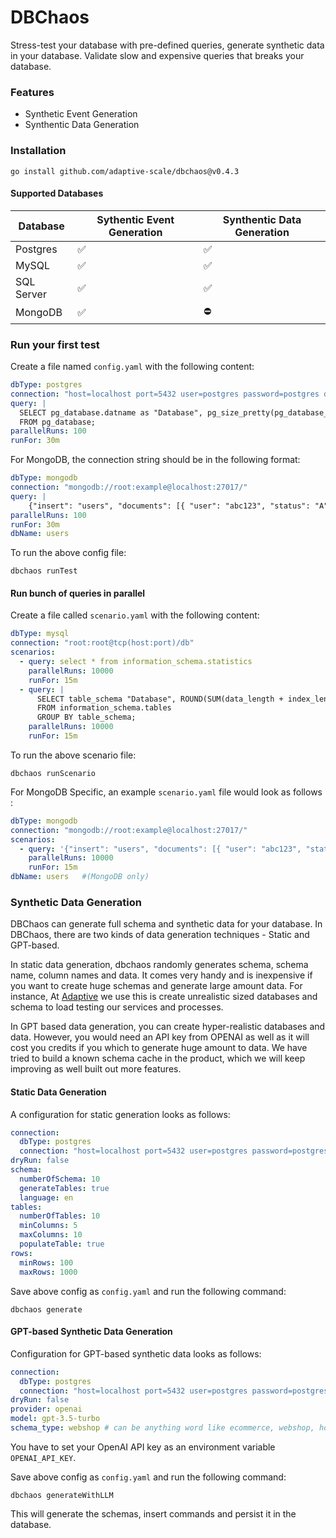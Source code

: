 # DBChaos
 
Stress-test your database with pre-defined queries, generate synthetic data in your database. Validate slow and expensive queries that breaks your database.

### Features
- Synthetic Event Generation
- Synthentic Data Generation
  
### Installation

```shell
go install github.com/adaptive-scale/dbchaos@v0.4.3
```

#### Supported Databases

| Database  | Sythentic Event Generation | Synthentic Data Generation    |
| ------------- | -----------------------|-------------------------------|
| Postgres | ✅ | ✅ |
| MySQL  | ✅  | ✅ |
| SQL Server  | ✅  | ✅ |
| MongoDB  | ✅  | ⛔ |


### Run your first test

Create a file named `config.yaml` with the following content:
```yaml
dbType: postgres
connection: "host=localhost port=5432 user=postgres password=postgres dbname=postgres sslmode=disable"
query: |
  SELECT pg_database.datname as "Database", pg_size_pretty(pg_database_size(pg_database.datname)) as "Size"
  FROM pg_database;
parallelRuns: 100
runFor: 30m
```

For MongoDB, the connection string should be in the following format:
```yaml
dbType: mongodb
connection: "mongodb://root:example@localhost:27017/"
query: |
    {"insert": "users", "documents": [{ "user": "abc123", "status": "A" }]}
parallelRuns: 100
runFor: 30m
dbName: users
```

To run the above config file:

```shell
dbchaos runTest 
```

#### Run bunch of queries in parallel

Create a file called `scenario.yaml` with the following content:

```yaml
dbType: mysql
connection: "root:root@tcp(host:port)/db"
scenarios:
  - query: select * from information_schema.statistics
    parallelRuns: 10000
    runFor: 15m
  - query: |
      SELECT table_schema "Database", ROUND(SUM(data_length + index_length) / 1024 / 1024, 2) "Size (MB)"
      FROM information_schema.tables
      GROUP BY table_schema;
    parallelRuns: 10000
    runFor: 15m
```

To run the above scenario file:

```shell
dbchaos runScenario 
```

For MongoDB Specific, an example `scenario.yaml` file would look as follows : 
```yaml
dbType: mongodb
connection: "mongodb://root:example@localhost:27017/"
scenarios:
  - query: '{"insert": "users", "documents": [{ "user": "abc123", "status": "A" }]}'
    parallelRuns: 10000
    runFor: 15m
dbName: users   #(MongoDB only)
```

### Synthetic Data Generation
DBChaos can generate full schema and synthetic data for your database. In DBChaos, there are two kinds of data generation techniques - Static and GPT-based. 

In static data generation, dbchaos randomly generates schema, schema name, column names and data. It comes very handy and is inexpensive if you want to create huge schemas and generate large amount data. For instance, At [Adaptive](https://adaptive.live) we use this is create unrealistic sized databases and schema to load testing our services and processes.

In GPT based data generation, you can create hyper-realistic databases and data. However, you would need an API key from OPENAI as well as it will cost you credits if you which to generate huge amount to data. We have tried to build a known schema cache in the product, which we will keep improving as well built out more features. 

#### Static Data Generation

A configuration for static generation looks as follows:
```yaml
connection: 
  dbType: postgres
  connection: "host=localhost port=5432 user=postgres password=postgres dbname=postgres sslmode=disable"
dryRun: false
schema: 
  numberOfSchema: 10
  generateTables: true
  language: en
tables:
  numberOfTables: 10
  minColumns: 5
  maxColumns: 10
  populateTable: true
rows:
  minRows: 100
  maxRows: 1000
```

Save above config as `config.yaml` and run the following command:
```shell
dbchaos generate
```

#### GPT-based Synthetic Data Generation 

Configuration for GPT-based synthetic data looks as follows:

```yaml
connection: 
  dbType: postgres
  connection: "host=localhost port=5432 user=postgres password=postgres dbname=postgres sslmode=disable"
dryRun: false
provider: openai
model: gpt-3.5-turbo
schema_type: webshop # can be anything word like ecommerce, webshop, hospital etc
```

You have to set your OpenAI API key as an environment variable `OPENAI_API_KEY`.

Save above config as `config.yaml` and run the following command:
```shell
dbchaos generateWithLLM
```

This will generate the schemas, insert commands and persist it in the database.
